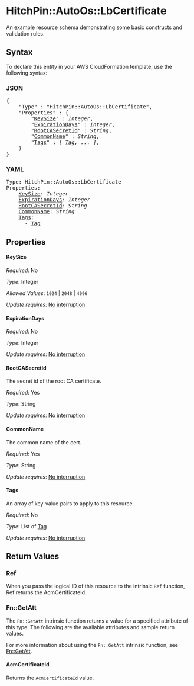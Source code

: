 # HitchPin::AutoOs::LbCertificate

An example resource schema demonstrating some basic constructs and validation rules.

## Syntax

To declare this entity in your AWS CloudFormation template, use the following syntax:

### JSON

<pre>
{
    "Type" : "HitchPin::AutoOs::LbCertificate",
    "Properties" : {
        "<a href="#keysize" title="KeySize">KeySize</a>" : <i>Integer</i>,
        "<a href="#expirationdays" title="ExpirationDays">ExpirationDays</a>" : <i>Integer</i>,
        "<a href="#rootcasecretid" title="RootCASecretId">RootCASecretId</a>" : <i>String</i>,
        "<a href="#commonname" title="CommonName">CommonName</a>" : <i>String</i>,
        "<a href="#tags" title="Tags">Tags</a>" : <i>[ <a href="tag.md">Tag</a>, ... ]</i>,
    }
}
</pre>

### YAML

<pre>
Type: HitchPin::AutoOs::LbCertificate
Properties:
    <a href="#keysize" title="KeySize">KeySize</a>: <i>Integer</i>
    <a href="#expirationdays" title="ExpirationDays">ExpirationDays</a>: <i>Integer</i>
    <a href="#rootcasecretid" title="RootCASecretId">RootCASecretId</a>: <i>String</i>
    <a href="#commonname" title="CommonName">CommonName</a>: <i>String</i>
    <a href="#tags" title="Tags">Tags</a>: <i>
      - <a href="tag.md">Tag</a></i>
</pre>

## Properties

#### KeySize

_Required_: No

_Type_: Integer

_Allowed Values_: <code>1024</code> | <code>2048</code> | <code>4096</code>

_Update requires_: [No interruption](https://docs.aws.amazon.com/AWSCloudFormation/latest/UserGuide/using-cfn-updating-stacks-update-behaviors.html#update-no-interrupt)

#### ExpirationDays

_Required_: No

_Type_: Integer

_Update requires_: [No interruption](https://docs.aws.amazon.com/AWSCloudFormation/latest/UserGuide/using-cfn-updating-stacks-update-behaviors.html#update-no-interrupt)

#### RootCASecretId

The secret id of the root CA certificate.

_Required_: Yes

_Type_: String

_Update requires_: [No interruption](https://docs.aws.amazon.com/AWSCloudFormation/latest/UserGuide/using-cfn-updating-stacks-update-behaviors.html#update-no-interrupt)

#### CommonName

The common name of the cert.

_Required_: Yes

_Type_: String

_Update requires_: [No interruption](https://docs.aws.amazon.com/AWSCloudFormation/latest/UserGuide/using-cfn-updating-stacks-update-behaviors.html#update-no-interrupt)

#### Tags

An array of key-value pairs to apply to this resource.

_Required_: No

_Type_: List of <a href="tag.md">Tag</a>

_Update requires_: [No interruption](https://docs.aws.amazon.com/AWSCloudFormation/latest/UserGuide/using-cfn-updating-stacks-update-behaviors.html#update-no-interrupt)

## Return Values

### Ref

When you pass the logical ID of this resource to the intrinsic `Ref` function, Ref returns the AcmCertificateId.

### Fn::GetAtt

The `Fn::GetAtt` intrinsic function returns a value for a specified attribute of this type. The following are the available attributes and sample return values.

For more information about using the `Fn::GetAtt` intrinsic function, see [Fn::GetAtt](https://docs.aws.amazon.com/AWSCloudFormation/latest/UserGuide/intrinsic-function-reference-getatt.html).

#### AcmCertificateId

Returns the <code>AcmCertificateId</code> value.

